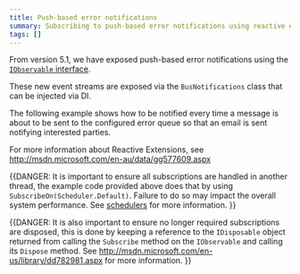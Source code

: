 ```yaml
---
title: Push-based error notifications
summary: Subscribing to push-based error notifications using reactive extensions
tags: []
---
```


From version 5.1, we have exposed push-based error notifications using the [`IObservable` interface](http://msdn.microsoft.com/en-us/library/dd990377.aspx).

These new event streams are exposed via the `BusNotifications` class that can be injected via DI.

The following example shows how to be notified every time a message is about to be sent to the configured error queue so that an email is sent notifying interested parties.

<!-- import SubscribeToErrorsNotifications-V5 -->

For more information about Reactive Extensions, see http://msdn.microsoft.com/en-au/data/gg577609.aspx

{{DANGER:
It is important to ensure all subscriptions are handled in another thread, the example code provided above does that by using `SubscribeOn(Scheduler.Default)`. Failure to do so may impact the overall system performance. See [schedulers](http://msdn.microsoft.com/en-us/library/hh242963.aspx) for more information.
}}

{{DANGER:
It is also important to ensure no longer required subscriptions are disposed, this is done by keeping a reference to the `IDisposable` object returned from calling the `Subscribe` method on the `IObservable` and calling its `Dispose` method. See http://msdn.microsoft.com/en-us/library/dd782981.aspx for more information.
}}
